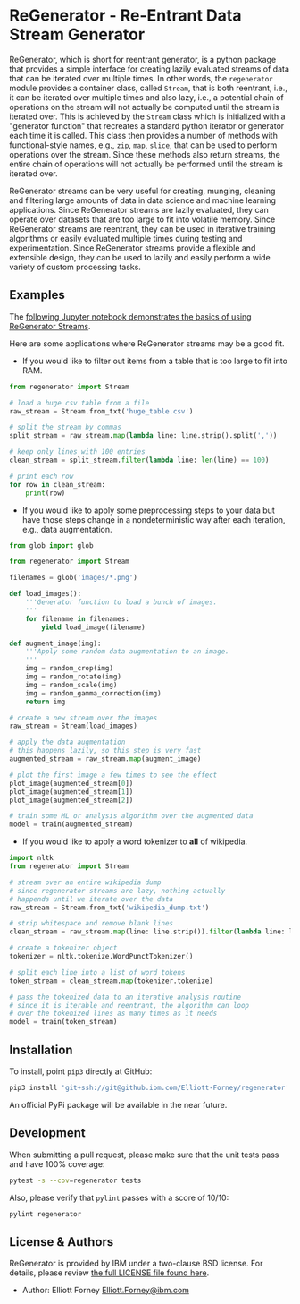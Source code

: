 # ReGenerator - Re-Entrant Data Stream Generator

<!-- Insert build status badges here -->
<!-- [![Build Status](https://travis-ci.org/jjasghar/ibm-cloud-cli.svg?branch=master)](https://travis-ci.org/jjasghar/ibm-cloud-cli) -->

ReGenerator, which is short for reentrant generator, is a python package that provides a simple interface for creating lazily evaluated streams of data that can be iterated over multiple times.  In other words, the `regenerator` module provides a container class, called `Stream`, that is both reentrant, i.e., it can be iterated over multiple times and also lazy, i.e., a potential chain of operations on the stream will not actually be computed until the stream is iterated over.  This is achieved by the `Stream` class which is initialized with a "generator function" that recreates a standard python iterator or generator each time it is called.  This class then provides a number of methods with functional-style names, e.g., `zip`, `map`, `slice`, that can be used to perform operations over the stream.  Since these methods also return streams, the entire chain of operations will not actually be performed until the stream is iterated over.

ReGenerator streams can be very useful for creating, munging, cleaning and filtering large amounts of data in data science and machine learning applications.  Since ReGenerator streams are lazily evaluated, they can operate over datasets that are too large to fit into volatile memory.  Since ReGenerator streams are reentrant, they can be used in iterative training algorithms or easily evaluated multiple times during testing and experimentation.  Since ReGenerator streams provide a flexible and extensible design, they can be used to lazily and easily perform a wide variety of custom processing tasks.

## Examples

The [following Jupyter notebook demonstrates the basics of using ReGenerator Streams](examples/regenerator_stream_basics.ipynb).

Here are some applications where ReGenerator streams may be a good fit.

* If you would like to filter out items from a table that is too large to fit into RAM.
```python
from regenerator import Stream

# load a huge csv table from a file
raw_stream = Stream.from_txt('huge_table.csv')

# split the stream by commas
split_stream = raw_stream.map(lambda line: line.strip().split(','))

# keep only lines with 100 entries
clean_stream = split_stream.filter(lambda line: len(line) == 100)

# print each row
for row in clean_stream:
    print(row)
```

* If you would like to apply some preprocessing steps to your data but have those steps change in a nondeterministic way after each iteration, e.g., data augmentation.
```python
from glob import glob

from regenerator import Stream

filenames = glob('images/*.png')

def load_images():
    '''Generator function to load a bunch of images.
    '''
    for filename in filenames:
        yield load_image(filename)

def augment_image(img):
    '''Apply some random data augmentation to an image.
    '''
    img = random_crop(img)
    img = random_rotate(img)
    img = random_scale(img)
    img = random_gamma_correction(img)
    return img

# create a new stream over the images
raw_stream = Stream(load_images)

# apply the data augmentation
# this happens lazily, so this step is very fast
augmented_stream = raw_stream.map(augment_image)

# plot the first image a few times to see the effect
plot_image(augmented_stream[0])
plot_image(augmented_stream[1])
plot_image(augmented_stream[2])

# train some ML or analysis algorithm over the augmented data
model = train(augmented_stream)
```

* If you would like to apply a word tokenizer to __all__ of wikipedia.
```python
import nltk
from regenerator import Stream

# stream over an entire wikipedia dump
# since regenerator streams are lazy, nothing actually
# happends until we iterate over the data
raw_stream = Stream.from_txt('wikipedia_dump.txt')

# strip whitespace and remove blank lines
clean_stream = raw_stream.map(line: line.strip()).filter(lambda line: line)

# create a tokenizer object
tokenizer = nltk.tokenize.WordPunctTokenizer()

# split each line into a list of word tokens
token_stream = clean_stream.map(tokenizer.tokenize)

# pass the tokenized data to an iterative analysis routine
# since it is iterable and reentrant, the algorithm can loop
# over the tokenized lines as many times as it needs
model = train(token_stream)
```

## Installation

To install, point `pip3` directly at GitHub:

```bash
pip3 install 'git+ssh://git@github.ibm.com/Elliott-Forney/regenerator'
```

An official PyPi package will be available in the near future.

## Development

When submitting a pull request, please make sure that the unit tests pass and have 100% coverage:
```bash
pytest -s --cov=regenerator tests
```

Also, please verify that `pylint` passes with a score of 10/10:
```bash
pylint regenerator
```

<!-- License and Authors is optional here, but gives you the ability to highlight who is involed in the project -->
## License & Authors

ReGenerator is provided by IBM under a two-clause BSD license.  For details, please review [the full LICENSE file found here](LICENSE).

- Author: Elliott Forney <Elliott.Forney@ibm.com>
